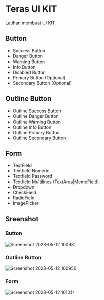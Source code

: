 # Teras UI KIT

Latihan membuat UI KIT

## Button
- Success Button
- Danger Button
- Warning Button
- Info Button
- Disabled Button
- Primary Button (Optional)
- Secondary Button (Optional)

## Outline Button
- Outline Success Button
- Outline Danger Button
- Outline Warning Button
- Outline Info Button
- Outline Primary Button
- Outline Secondary Button

## Form
- TextField
- Textfield Numeric
- Textfield Password
- Textfield Multilines (TextArea|MemoField)
- Dropdown
- CheckField
- RadioField
- ImagePicker

## Sreenshot
### Button
![Screenshot 2023-05-12 100931](https://github.com/riyanhadi/flutter_form/screenshot/127032861/915058ea-b813-4f7f-a59a-01e5b37ab7fb)

### Outline Button
![Screenshot 2023-05-12 100950](https://github.com/riyanhadi/flutter_form/screenshot/127032861/6d9291c6-4cbe-410f-a588-ed07599962e9)

### Form
![Screenshot 2023-05-12 101011](https://github.com/riyanhadi/flutter_form/screenshot/127032861/4c107cab-d874-491d-a03b-ce3191671111)

